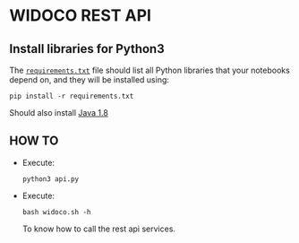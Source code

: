 # **WIDOCO REST API**

## **Install libraries for Python3**

The [`requirements.txt`](./requirements.txt) file should list all Python libraries that your notebooks
depend on, and they will be installed using:

```
pip install -r requirements.txt
```

Should also install [Java 1.8](https://www.oracle.com/es/java/technologies/javase/javase-jdk8-downloads.html)

## **HOW TO**

- Execute:
	```
	python3 api.py
	```
- Execute:
	```
	bash widoco.sh -h
	```
	To know how to call the rest api services.
